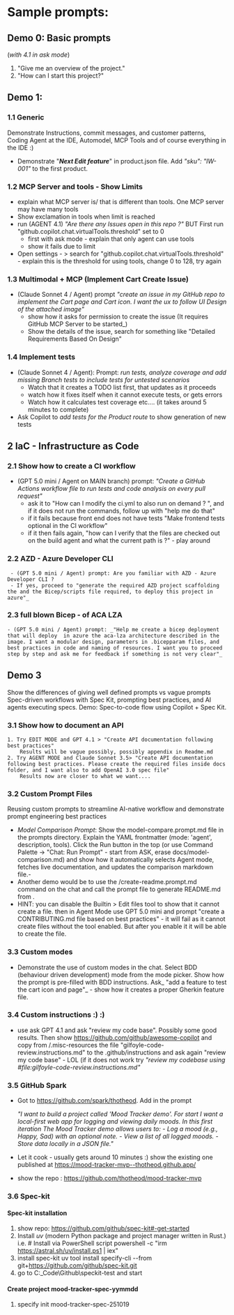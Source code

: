 # Sample prompts:

## Demo 0: Basic prompts
(_with 4.1 in ask mode_)
1. "Give me an overview of the project."
2. "How can I start this project?"

## Demo 1:

### 1.1 Generic
Demonstrate Instructions, commit messages, and customer patterns, Coding Agent at the IDE, Automodel, MCP Tools
and of course everything in the IDE :)
- Demonstrate "___Next Edit feature___" in product.json file. Add _"sku": "IW-001"_ to the first product.

### 1.2 MCP Server and tools - Show Limits
- explain what MCP server is/ that is different than tools. One MCP server may have many tools
- Show exclamation in tools when limit is reached
- run (AGENT 4.1) _"Are there any Issues open in this repo ?"_  BUT First run "github.copilot.chat.virtualTools.threshold" set to 0
    - first with ask mode - explain that only agent can use tools
    - show it fails due to limit
- Open settings - > search for "github.copilot.chat.virtualTools.threshold" - explain this is the threshold for using tools, change 0 to 128, try again

### 1.3 Multimodal + MCP (Implement Cart Create Issue)
- (Claude Sonnet 4 / Agent) prompt *"create an issue in my GitHub repo to implement the Cart page and Cart icon. I want the ux to follow UI Design  of the attached image"*
    - show how it asks for permission to create the issue (It requires GitHub MCP Server to  be started_)
    - Show the details of the issue, search for something like "Detailed Requirements Based On Design"

### 1.4 Implement tests 

- (Claude Sonnet 4 / Agent): Prompt: _run tests, analyze coverage and add missing Branch tests to include tests for untested scenarios_
    - Watch that it creates a TODO list first, that updates as it proceeds
    - watch how it fixes itself when it cannot execute tests, or gets errors
    - Watch how it calculates test coverage etc.... (it takes around 5 minutes to complete)
- Ask Copilot to _add tests for the Product route_ to show generation of new tests

## 2 IaC - Infrastructure as Code


### 2.1 Show how to create a CI workflow
- (GPT 5.0 mini / Agent on MAIN branch) prompt: _"Create a GitHub Actions workflow file to run tests and code analysis on every pull request"_
    - ask it to "How can I modify the ci.yml to also run on demand ? ", and if it does not run the commands, follow up with "help me do that"
    - if it fails because front end does not have tests "Make frontend tests optional in the CI workflow"
    - if it then fails again, "how can I verify that the files are checked out on the build agent and what the current path is ?" - play around

### 2.2 AZD - Azure Developer CLI
     - (GPT 5.0 mini / Agent) prompt: Are you familiar with AZD - Azure Developer CLI ? 
     - If yes, proceed to "generate the required AZD project scaffolding the and the Bicep/scripts file required, to deploy this project in azure"_
     

### 2.3 full blown Bicep - of ACA LZA
    - (GPT 5.0 mini / Agent) prompt: _"Help me create a bicep deployment that will deploy  in azure the aca-lza architecture described in the image. I want a modular design, parameters in .bicepparam files, and best practices in code and naming of resources. I want you to proceed step by step and ask me for feedback if something is not very clear"_

## Demo 3
Show the differences of giving well defined prompts vs vague prompts
Spec-driven workflows with Spec Kit, prompting best practices, and AI agents executing specs. 
Demo: Spec-to-code flow using Copilot + Spec Kit.

### 3.1 Show how to document an API
    1. Try EDIT MODE and GPT 4.1 > "Create API documentation following best practices"
        Results will be vague possibly, possibly appendix in Readme.md
    2. Try AGENT MODE and Claude Sonnet 3.5> "Create API documentation following best practices. Please create the required files inside docs folder, and I want also to add OpenAI 3.0 spec file"
        Results now are closer to what we want....


### 3.2 Custom Prompt Files
Reusing custom prompts to streamline AI-native workflow and demonstrate prompt engineering best practices
- _Model Comparison Prompt_: Show the model-compare.prompt.md file in the prompts directory. Explain the YAML frontmatter (mode: 'agent', description, tools). Click the Run button in the top (or use Command Palette → "Chat: Run Prompt" - start from ASK, erase docs/model-comparison.md) and show how it automatically selects Agent mode, fetches live documentation, and updates the comparison markdown file.-
- Another demo would be to use the /create-readme.prompt.md command on the chat and call the prompt file to generate README.md from . 
- HINT: you can disable the Builtin > Edit files tool to show that it cannot create a file. then in Agent Mode use GPT 5.0 mini and prompt "create a CONTRIBUTING.md file based on best practices" - it will fail as it cannot create files without the tool enabled. But after you enable it it will be able to create the file.

### 3.3 Custom modes
- Demonstrate the use of custom modes in the chat. Select BDD (behaviour driven development) mode from the mode picker. Show how the prompt is pre-filled with BDD instructions. Ask_ "add a feature to test the cart icon and page"_ - show how it creates a proper Gherkin feature file.

### 3.4 Custom instructions :) :)
- use ask GPT 4.1 and ask "review my code base". Possibly some good results. Then show https://github.com/github/awesome-copilot and copy from /.misc-resources the file "gilfoyle-code-review.instructions.md" to the .github/instructions and ask again "review my code base" - LOL (if it does not work try _"review my codebase using #file:gilfoyle-code-review.instructions.md"_


### 3.5 GitHub Spark
- Got to https://github.com/spark/thotheod. Add in the prompt 

    _"I want to build a project called 'Mood Tracker demo'. For start I want a local-first web app for logging and viewing daily moods. In this first iteration The Mood Tracker demo allows users to:
        - Log a mood (e.g., Happy, Sad) with an optional note.
        - View a list of all logged moods.
        - Store data locally in a JSON file."_
- Let it cook - usually gets around 10 minutes :) show the existing one published at https://mood-tracker-mvp--thotheod.github.app/
- show the repo : https://github.com/thotheod/mood-tracker-mvp



### 3.6 Spec-kit

#### Spec-kit installation
1. show repo: https://github.com/github/spec-kit#-get-started
2. Install _uv_ (modern Python package and project manager written in Rust.)
    i.e. # Install via PowerShell script
            powershell -c "irm https://astral.sh/uv/install.ps1 | iex"
3. install spec-kit
    uv tool install specify-cli --from git+https://github.com/github/spec-kit.git
4. go to C:\_Code\Github\speckit-test and start

#### Create project mood-tracker-spec-yymmdd
1. specify init mood-tracker-spec-251019